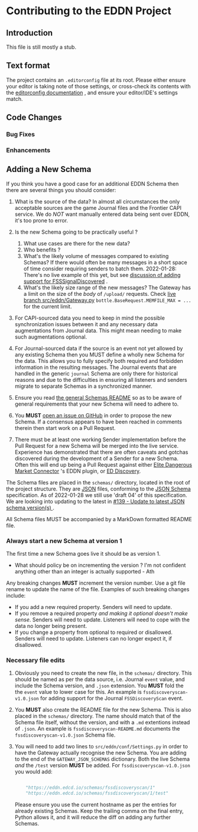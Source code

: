 # Contributing to the EDDN Project

## Introduction

This file is still mostly a stub.

## Text format

The project contains an `.editorconfig` file at its root.  Please either ensure
your editor is taking note of those settings, or cross-check its contents
with the
[editorconfig documentation](https://github.com/editorconfig/editorconfig/wiki/EditorConfig-Properties)
, and ensure your editor/IDE's settings match.

## Code Changes

### Bug Fixes

### Enhancements

## Adding a New Schema

If you think you have a good case for an additional EDDN Schema then there are
several things you should consider:

1. What is the source of the data?  In almost all circumstances the only 
  acceptable sources are the game Journal files and the Frontier CAPI service.
  We do *NOT* want manually entered data being sent over EDDN, it's too prone
  to error.

2. Is the new Schema going to be practically useful ?
   1. What use cases are there for the new data?
   2. Who benefits ?  
   3. What's the likely volume of messages compared to existing Schemas?  If
      there would often be many messages in a short space of time consider
      requiring senders to batch them.  2022-01-28: There's no live example of
      this yet, but see
      [discussion of adding support for FSSSignalDiscovered](https://github.com/EDCD/EDDN/issues/152)
      .
   5. What's the likely size range of the new messages?  The Gateway has a
      limit on the size of the *body* of `/upload/` requests.  Check
      [live branch src/eddn/Gateway.py](https://github.com/EDCD/EDDN/blob/live/src/eddn/Gateway.py)
      `bottle.BaseRequest.MEMFILE_MAX = ...` for the current limit.

3. For CAPI-sourced data you need to keep in mind the possible synchronization
  issues between it and any necessary data augmentations from Journal data.
  This might mean needing to make such augmentations optional.

4. For Journal-sourced data if the source is an event not yet allowed by any
  existing Schema then you MUST define a wholly new Schema for the data.  This
  allows you to fully specify both required and forbidden information in the
  resulting messages.
  The Journal events that are handled in the generic `journal` Schema are only
  there for historical reasons and due to the difficulties in ensuring all
  listeners and senders migrate to separate Schemas in a synchronized manner.

5. Ensure you read
   [the general Schemas README](https://github.com/EDCD/EDDN/blob/live/schemas/README-EDDN-schemas.md)
   so as to be aware of general requirements that your new Schema will need to
   adhere to.

7. You **MUST**
  [open an issue on GitHub](https://github.com/EDCD/EDDN/issues/new)
  in order to propose the new Schema.  If a consensus appears to have been
  reached in comments therein then start work on a Pull Request.

8. There must be at least one working Sender implementation before the Pull
   Request for a new Schema will be merged into the live service.  Experience
   has demonstrated that there are often caveats and gotchas discovered during
   the development of a Sender for a new Schema.
   Often this will end up being a Pull Request against either
   [Elite Dangerous Market Connector](https://github.com/EDCD/EDMarketConnector) 's
   EDDN plugin, or [ED Discovery](https://github.com/EDDiscovery/EDDiscovery).

The Schema files are placed in the `schemas/` directory, located in the root
of the project structure.  They are
[JSON](https://www.json.org/json-en.html)
files, conforming to the
[JSON Schema](https://json-schema.org/)
specification.  As of 2022-01-28 we still use 'draft 04' of this specification.
We are looking into updating to the latest in
[#139 - Update to latest JSON schema version(s) ](https://github.com/EDCD/EDDN/issues/139).

All Schema files MUST be accompanied by a MarkDown formatted README file.

### Always start a new Schema at version 1

The first time a new Schema goes live it should be as version 1.
 - What should policy be on incrementing the version ?  I'm not confident
   anything other than an integer is actually supported - Ath

Any breaking changes **MUST** increment the version number.  Use a git file
rename to update the name of the file.  Examples of such breaking changes
include:

- If you add a new required property.  Senders will need to update.
- If you remove a required property *and making it optional doesn't make
  sense*.  Senders will need to update.  Listeners will need to cope with the
  data no longer being present.
- If you change a property from optional to required or disallowed.  Senders
  will need to update.  Listeners can no longer expect it, if disallowed.

### Necessary file edits

1. Obviously you need to create the new file, in the `schemas/` directory.
  This should be named as per the data source, i.e. Journal `event` value, and
  include the Schema version, and `.json` extension.  You **MUST** fold the
  the `event` value to lower case for this.
  An example is `fssdiscoveryscan-v1.0.json` for adding support for the Journal
  `FSSDiscoveryScan` event.

2. You **MUST** also create the README file for the new Schema.  This is also
  placed in the `schemas/` directory.  The name should match that of the
  Schema file itself, without the version, and with a `.md` extentions instead
  of `.json`.
  An example is `fssdiscoveryscan-README.md` documents the
  `fssdiscoveryscan-v1.0.json` Schema file.

3. You will need to add two lines to `src/eddn/conf/Settings.py` in order to
  have the Gateway actually recognise the new Schema.  You are adding to the
  end of the `GATEWAY_JSON_SCHEMAS` dictionary.  Both the live Schema *and*
  the `/test` version **MUST** be added.
  For `fssdiscoveryscan-v1.0.json` you would add:
    ```python
   
        "https://eddn.edcd.io/schemas/fssdiscoveryscan/1"                    : "schemas/fssdiscoveryscan-v1.0.json",
        "https://eddn.edcd.io/schemas/fssdiscoveryscan/1/test"               : "schemas/fssdiscoveryscan-v1.0.json",
    ```
   Please ensure you use the current hostname as per the entries for already
   existing Schemas.  Keep the trailing comma on the final entry, Python
   allows it, and it will reduce the diff on adding any further Schemas.
